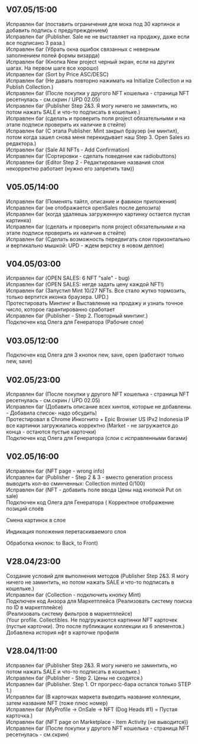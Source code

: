 ## V07.05/15:00

Исправлен баг (поставить ограничения для мока под 30 картинок и добавить подпись с предупреждением) <br/>
Исправлен баг (Publisher. Sale не не выставляет на продажу, даже если все подписано 3 раза.) <br/>
Исправлен баг (Убрать окна ошибок связанных с неверным заполнением полей формы визарда) <br/>
Исправлен баг (Кнопка New project черный экран, если на других шагах. На первом шаге все хорошо) <br/>
Исправлен баг (Sort by Price ASC/DESC) <br/>
Исправлен баг (Не давать повторно нажимать на Initialize Collection и на Publish Collection.) <br/>
Исправлен баг (После покупки у другого NFT кошелька - страница NFT ресетнулась - см.скрин / UPD 02.05) <br/>
Исправлен баг (Publisher Step 2&3. Я могу ничего не заминтить, но потом нажать SALE и что-то подписать в кошельке.) <br/>
Исправлен баг (сделать и проверить поля project обязательными и на этапе подписи проверить их наличие в стейте) <br/>
Исправлен баг (С этапа Publisher. Mint закрыл браузер (не минтил), потом когда зашел снова меня перекидывает наш Step 3. Open Sales из редактора.) <br/>
Исправлен баг (Sale All NFTs - Add Confirmation) <br/>
Исправлен баг (Сортировки - сделать поведение как radiobuttons) <br/>
Исправлен баг (Editor Step 2 - Редактирование названия слоя некорректно работает (нужно его запретить там)) <br/>


## V05.05/14:00

Исправлен баг (Поменять тайтл, описание и фавикон приложения) <br/>
Исправлен баг (не отображается openSales после депозита) <br/>
Исправлен баг (когда удаляешь загруженную картинку остается пустая картинка) <br/>
Исправлен баг (сделать и проверить поля project обязательными и на этапе подписи проверить их наличие в стейте) <br/>
Исправлен баг (Сделать возможность передвигать слои горизонтально и вертикально мышкой: UPD - ждем верстку в новом деплое) <br/>

## V04.05/03:00

Исправлен баг (OPEN SALES: 6 NFT "sale" - bug) <br/>
Исправлен баг (OPEN SALES: негде задать цену каждой NFT!) <br/>
Исправлен баг (Запустил Mint 10/27 NFTs. Все стало жутко тормозить, только вертится иконка браузера. UPD.) <br/>
Протестировать Минтинг и Выставление на продажу и узнать точное число, которое гарантированно сработает <br/>
Исправлен баг (Publisher - Step 2. Повторный минтинг.) <br/>
Подключен код Олега для Генератора (Рабочие слои) <br/>

## V03.05/12:00

Подключен код Олега для 3 кнопок new, save, open (работают только new, save)<br/>

## V02.05/23:00

Исправлен баг (После покупки у другого NFT кошелька - страница NFT ресетнулась - см.скрин / UPD 02.05) <br/>
Исправлен баг (Добавить описание всех хинтов, которые не добавлены. - Добавила список- надо обсудить) <br/>
Протестировал в Chrome Инкогнито + Epic Browser US IPx2 Indonesia IP все картинки загружиались корректно (Market - не загружается до конца - остаются пустые карточки) <br/>
Подключен код Олега для Генератора (слои  с исправленными багами)<br/>

## V02.05/16:00

Исправлен баг (NFT page - wrong info) <br/>
Исправлен баг (Publisher - Step 2 & 3 - вместо generation process выводить кол-во сминченных: Collection minted 0/100) <br/>
Исправлен баг (NFT - добавить поле ввода Цены над кнопкой Put on sale) <br/>
Подключен код Олега для Генератора (
Корректное отображение позиций слоёв

Смена картинок в слое

Индикация положения перетаскиваемого слоя

Обработка кнопок: to Back, to Front) <br/>

## V28.04/23:00

Создание условий для выполнения методов (Publisher Step 2&3. Я могу ничего не заминтить, но потом нажать SALE и что-то подписать в кошельке.) <br/>
Исправлен баг (Collection - подключить кнопку Mint) <br/>
Подключен код Анзора для Маркетплейса (Реализовать систему поиска по ID в маркетплейсе) <br/>(Реализовать систему фильтров в маркетплейсе) <br/>
(Your profile. Collectibles. Не подгружаются картинки NFT карточек (пустые карточки). Это после публикации коллекции из 6 элементов.) <br/>
Добавлена история нфт в карточке профиля <br/>

## V28.04/11:00

Исправлен баг (Publisher Step 2&3. Я могу ничего не заминтить, но потом нажать SALE и что-то подписать в кошельке.) <br/>
Исправлен баг (Publisher - Step 2. Цены не сходятся.) <br/>
Исправлен баг (Publisher. Step 1. От прогресс-бара остался только STEP 1.) <br/>
Исправлен баг (В карточках маркета выводить название коллекции, затем название NFT (тоже плюс номер) <br/>
Исправлен баг (MyProfile -> OnSale -> NFT (Dog Heads #1) = Пустая карточка.) <br/>
Исправлен баг (NFT page on Marketplace - Item Activity (не выводится)) <br/>
Исправлен баг (После покупки у другого NFT кошелька - страница NFT ресетнулась - см.скрин) <br/>
